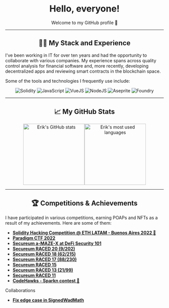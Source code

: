 <div align="center">
  <h1>Hello, everyone!</h1>
  <p>Welcome to my GitHub profile 👋</p>
</div>

---

<div align="center">
  <h2>👨‍💻 My Stack and Experience</h2>
</div>

<p>I've been working in IT for over ten years and had the opportunity to collaborate with various companies. My experience spans across quality control analysis for financial software and, more recently, developing decentralized apps and reviewing smart contracts in the blockchain space.</p>

<p>Some of the tools and technologies I frequently use include:</p>

<div align="center">
  <img src="https://img.shields.io/badge/-Solidity-05122A?style=flat&logo=solidity" alt="Solidity" />
  <img src="https://img.shields.io/badge/-JavaScript-05122A?style=flat&logo=javascript" alt="JavaScript" />
  <img src="https://img.shields.io/badge/-VueJS-05122A?style=flat&logo=vue.js" alt="VueJS" />
  <img src="https://img.shields.io/badge/-NodeJS-05122A?style=flat&logo=node.js" alt="NodeJS" />
  <img src="https://img.shields.io/badge/-Aseprite-05122A?style=flat" alt="Aseprite" />
  <img src="https://img.shields.io/badge/-Foundry-05122A?style=flat" alt="Foundry" />
</div>

---

<div align="center">
  <h2>📈 My GitHub Stats</h2>
</div>

<div align="center" style="display: flex; justify-content: center;">
  <img src="https://github-readme-stats.vercel.app/api?theme=radical&username=magnetto90&show_icons=true&count_private=true" alt="Erik's GitHub stats" style="height: 195px;"/>
  <img src="https://github-readme-stats.vercel.app/api/top-langs/?theme=radical&username=magnetto90&layout=compact&show_icons=true&count_private=true" alt="Erik's most used languages" style="height: 195px;"/>
</div>

---
<div align="center">
  <h2>🏆 Competitions & Achievements</h2>
</div>

<p>I have participated in various competitions, earning POAPs and NFTs as a result of my achievements. Here are some of them:</p>

<ul>
  <li><a href="https://app.poap.xyz/token/5497285"><strong>Solidity Hacking Competition @ ETH LATAM - Buenos Aires 2022 🥇</strong> </a></li>
  <li><a href="https://app.poap.xyz/token/5581181"><strong>Paradigm CTF 2022</strong> </a></li>
  <li><a href="https://app.poap.xyz/token/5553984"><strong>Secureum a-MAZE-X at DeFi Security 101</strong> </a></li>
  <li><a href=""><strong>Secureum RACED 20 (9/202)</strong></a></li>
  <li><a href="https://rarible.com/token/polygon/0x5ff36bf09a7dd502ad3aedab418f1c5dfde59c2e:2857?tab=overview"><strong>Secureum RACED 18 (62/215)</strong></a></li>
  <li><a href="https://rarible.com/token/polygon/0x5ff36bf09a7dd502ad3aedab418f1c5dfde59c2e:2541?tab=overview"><strong>Secureum RACED 17 (88/230)</strong></a></li>
  <li><a href="https://rarible.com/token/polygon/0x5ff36bf09a7dd502ad3aedab418f1c5dfde59c2e:2134?tab=overview"><strong>Secureum RACED 15</strong></a></li>
  <li><a href="https://rarible.com/token/polygon/0x5ff36bf09a7dd502ad3aedab418f1c5dfde59c2e:1833?tab=overview"><strong>Secureum RACED 13 (21/99)</strong></a></li>
  <li><a href="https://rarible.com/token/polygon/0x5ff36bf09a7dd502ad3aedab418f1c5dfde59c2e:1664?tab=overview"><strong>Secureum RACED 11</strong></a></li>
  <li><a href="https://x.com/CodeHawks/status/1702645812679893225?s=20"><strong>CodeHawks - Sparkn contest 🥈</strong></a></li>
</ul>

<p>Collaborations</p>
<ul>
  <li><a href="https://github.com/transmissions11/solmate/pull/380"><strong>Fix edge case in SignedWadMath</strong></a></li>
</ul>

